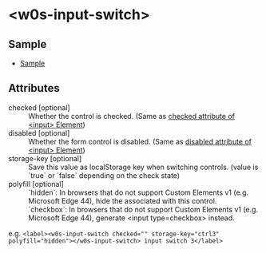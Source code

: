 # &lt;w0s-input-switch&gt;

## Sample

- [Sample](https://saekitominaga.github.io/customelements-input-switch/sample.html)

## Attributes

<dl>
<dt>checked [optional]</dt>
<dd>Whether the control is checked. (Same as <a href="https://html.spec.whatwg.org/multipage/input.html#attr-input-checked">checked attribute of &lt;input&gt; Element</a>)</dd>
<dt>disabled [optional]</dt>
<dd>Whether the form control is disabled. (Same as <a href="https://html.spec.whatwg.org/multipage/form-control-infrastructure.html#attr-fe-disabled">disabled attribute of &lt;input&gt; Element</a>)</dd>
<dt>storage-key [optional]</dt>
<dd>Save this value as localStorage key when switching controls. (value is `true` or `false` depending on the check state)</dd>
<dt>polyfill [optional]</dt>
<dd>`hidden`: In browsers that do not support Custom Elements v1 (e.g. Microsoft Edge 44), hide the associated with this control.</dd>
<dd>`checkbox`: In browsers that do not support Custom Elements v1 (e.g. Microsoft Edge 44), generate &lt;input type=checkbox&gt; instead.</dd>
</dl>

e.g. `<label><w0s-input-switch checked="" storage-key="ctrl3" polyfill="hidden"></w0s-input-switch> input switch 3</label>`
